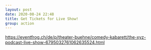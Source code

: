 ```yaml
---
layout: post
date: 2020-08-24 22:48
title: Get Tickets for Live Show!
group: action
---
```


https://eventfrog.ch/de/p/theater-buehne/comedy-kabarett/the-xyz-podcast-live-show-6795032761062635524.html
